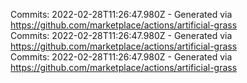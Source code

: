 Commits: 2022-02-28T11:26:47.980Z - Generated via https://github.com/marketplace/actions/artificial-grass
<br>
Commits: 2022-02-28T11:26:47.980Z - Generated via https://github.com/marketplace/actions/artificial-grass
<br>
Commits: 2022-02-28T11:26:47.980Z - Generated via https://github.com/marketplace/actions/artificial-grass
<br>
